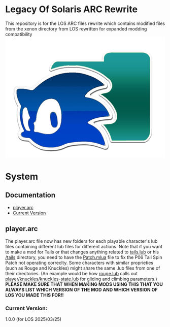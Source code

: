 # Legacy Of Solaris ARC Rewrite
This repository is for the LOS ARC files rewrite which contains modified files from the xenon directory from LOS rewritten for expanded modding compatibility
![](art/icon.png)
# System
## Documentation
- [player.arc](#playerarc)
- [Current Version](#current-version)
## player.arc
The player.arc file now has new folders for each playable character's lub files containing different lub files for different actions.
Note that if you want to make a mod for Tails or that changes anything related to [tails.lub](xenon/archives/player/xenon/player/tails.lub) or his [/tails](xenon/archives/player/xenon/player/tails) directory, you need to have the [Patch.mlua](Patch.mlua) file to fix the P06 Tail Spin Patch not operating correclty.
Some characters with similar proprieties (such as Rouge and Knuckles) might share the same .lub files from one of their directories. (An example would be how [rouge.lub](xenon/archives/player/xenon/player/rouge.lub) calls out [player/knuckles/knuckles-state.lub](xenon/archives/player/xenon/player/knuckles/knuckles-state.lub) for gliding and climbing parameters.)
**PLEASE MAKE SURE THAT WHEN MAKING MODS USING THIS THAT YOU ALWAYS LIST WHICH VERSION OF THE MOD AND WHICH VERSION OF LOS YOU MADE THIS FOR!!**
### Current Version:
1.0.0 (for LOS 2025/03/25)
